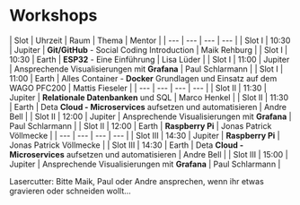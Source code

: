 # Workshops

| Slot | Uhrzeit | Raum | Thema | Mentor |
| ---  | --- | ---  | --- |
| Slot I | 10:30 | Jupiter | **Git/GitHub** - Social Coding Introduction | Maik Rehburg |
| Slot I | 10:30 | Earth | **ESP32** - Eine Einführung | Lisa Lüder |
| Slot I | 11:00 | Jupiter | Ansprechende Visualisierungen mit **Grafana** | Paul Schlarmann |
| Slot I | 11:00 | Earth | Alles Container - **Docker** Grundlagen und Einsatz auf dem WAGO PFC200 | Mattis Fieseler |
| ---  | --- | ---  | --- |
| Slot II | 11:30 | Jupiter | **Relationale Datenbanken** und SQL | Marco Henkel |
| Slot II | 11:30 | Earth | Deta **Cloud - Microservices** aufsetzen und automatisieren | Andre Bell |
| Slot II | 12:00 | Jupiter | Ansprechende Visualisierungen mit **Grafana** | Paul Schlarmann |
| Slot II | 12:00 | Earth | **Raspberry Pi** | Jonas Patrick Völlmecke |
| ---  | --- | ---  | --- |
| Slot III | 14:30 | Jupiter | **Raspberry Pi** | Jonas Patrick Völlmecke |
| Slot III | 14:30 | Earth | Deta **Cloud - Microservices** aufsetzen und automatisieren | Andre Bell |
| Slot III | 15:00 | Jupiter | Ansprechende Visualisierungen mit **Grafana** | Paul Schlarmann |

Lasercutter: Bitte Maik, Paul oder Andre ansprechen, wenn ihr etwas gravieren oder schneiden wollt...
